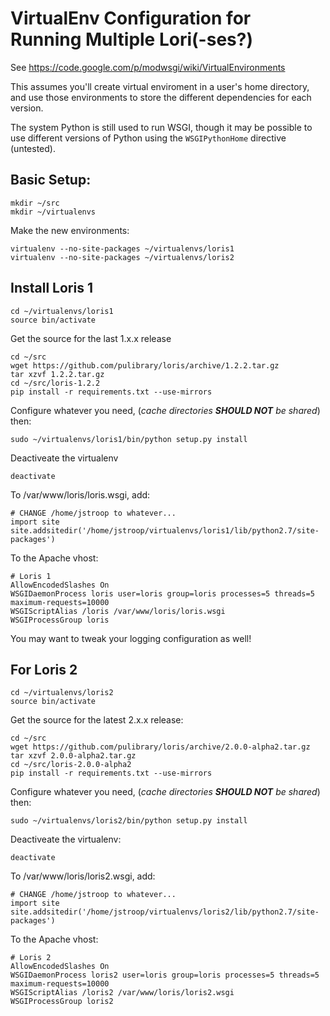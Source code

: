 # VirtualEnv Configuration for Running Multiple Lori(-ses?)

See https://code.google.com/p/modwsgi/wiki/VirtualEnvironments

This assumes you'll create virtual enviroment in a user's home directory, and
use those environments to store the different dependencies for each version.

The system Python is still used to run WSGI, though it may be possible to use 
different versions of Python using the `WSGIPythonHome` directive (untested).

## Basic Setup:

```
mkdir ~/src
mkdir ~/virtualenvs
```

Make the new environments:

```
virtualenv --no-site-packages ~/virtualenvs/loris1
virtualenv --no-site-packages ~/virtualenvs/loris2
```

## Install Loris 1

```
cd ~/virtualenvs/loris1
source bin/activate
```

Get the source for the last 1.x.x release
```
cd ~/src
wget https://github.com/pulibrary/loris/archive/1.2.2.tar.gz
tar xzvf 1.2.2.tar.gz
cd ~/src/loris-1.2.2
pip install -r requirements.txt --use-mirrors
```

Configure whatever you need, (_cache directories __SHOULD NOT__ be shared_) then:

```
sudo ~/virtualenvs/loris1/bin/python setup.py install
```

Deactiveate the virtualenv

```
deactivate
```

To /var/www/loris/loris.wsgi, add:

```
# CHANGE /home/jstroop to whatever...
import site
site.addsitedir('/home/jstroop/virtualenvs/loris1/lib/python2.7/site-packages')
```

To the Apache vhost:

```
# Loris 1
AllowEncodedSlashes On
WSGIDaemonProcess loris user=loris group=loris processes=5 threads=5 maximum-requests=10000
WSGIScriptAlias /loris /var/www/loris/loris.wsgi
WSGIProcessGroup loris
```

You may want to tweak your logging configuration as well!


## For Loris 2

```
cd ~/virtualenvs/loris2
source bin/activate
```

Get the source for the latest 2.x.x release:

```
cd ~/src
wget https://github.com/pulibrary/loris/archive/2.0.0-alpha2.tar.gz
tar xzvf 2.0.0-alpha2.tar.gz
cd ~/src/loris-2.0.0-alpha2
pip install -r requirements.txt --use-mirrors
```

Configure whatever you need, (_cache directories __SHOULD NOT__ be shared_) then:

```
sudo ~/virtualenvs/loris2/bin/python setup.py install
```

Deactiveate the virtualenv:

```
deactivate
```

To /var/www/loris/loris2.wsgi, add:

```
# CHANGE /home/jstroop to whatever...
import site
site.addsitedir('/home/jstroop/virtualenvs/loris2/lib/python2.7/site-packages')
```

To the Apache vhost:
```
# Loris 2
AllowEncodedSlashes On
WSGIDaemonProcess loris2 user=loris group=loris processes=5 threads=5 maximum-requests=10000
WSGIScriptAlias /loris2 /var/www/loris/loris2.wsgi
WSGIProcessGroup loris2
```
